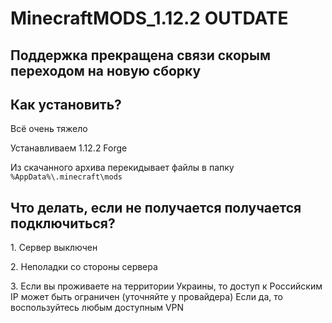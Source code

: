 # MinecraftMODS_1.12.2 OUTDATE
<h2>Поддержка прекращена связи скорым переходом на новую сборку</h2>
<h2>Как установить?</h2>
<p>Всё очень тяжело</p>
<p>Устанавливаем 1.12.2 Forge</p>
<p>Из скачанного архива перекидывает файлы в папку <code>%AppData%\.minecraft\mods</code></p>
<h2>Что делать, если не получается получается подключиться?</h2>
<p>1. Сервер выключен</p>
<p>2. Неполадки со стороны сервера</p>
<p>3. Если вы проживаете на территории Украины, то доступ к Российским IP может быть ограничен (уточняйте у провайдера)
Если да, то воспользуйтесь любым доступным VPN</p> 
